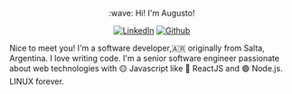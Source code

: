 <p align="center">
:wave: Hi! I'm Augusto! 
</p>
<p align="center">
<a href="www.linkedin.com/in/augustoanibalayala">
<img src="https://img.shields.io/badge/-LinkedIn-%233781da" alt="LinkedIn"/></a> 
<a href="https://img.shields.io/badge/-Github-%233781da">
<img src="https://github.com/AugustoAyala" alt="Github"/></a> 
</p>

Nice to meet you! I'm a software developer,:argentina: originally from Salta, Argentina. I love writing code. I'm a senior software engineer passionate about web technologies with :yellow_circle: Javascript like :large_blue_circle: ReactJS and :green_circle: Node.js. LINUX forever.
<!--
**AugustoAyala/AugustoAyala** is a ✨ _special_ ✨ repository because its `README.md` (this file) appears on your GitHub profile.

Here are some ideas to get you started:

- 🔭 I’m currently working on ...
- 🌱 I’m currently learning ...
- 👯 I’m looking to collaborate on ...
- 🤔 I’m looking for help with ...
- 💬 Ask me about ...
- 📫 How to reach me: ...
- 😄 Pronouns: ...
- ⚡ Fun fact: ...
-->
